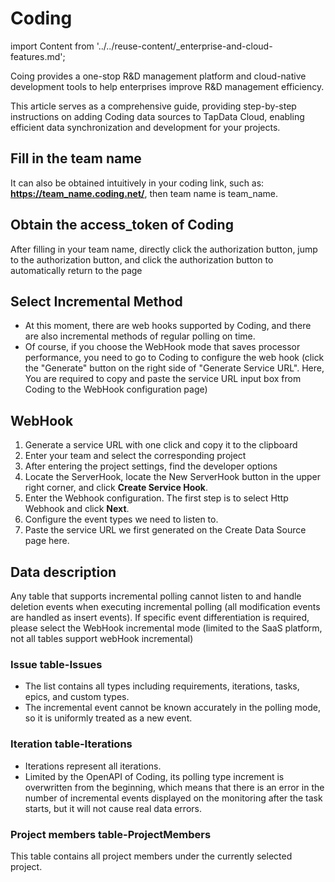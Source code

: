 # Coding

import Content from '../../reuse-content/_enterprise-and-cloud-features.md';

<Content />

Coing provides a one-stop R&D management platform and cloud-native development tools to help enterprises improve R&D management efficiency.

This article serves as a comprehensive guide, providing step-by-step instructions on adding Coding data sources to TapData Cloud, enabling efficient data synchronization and development for your projects.

## Fill in the team name

It can also be obtained intuitively in your coding link, such as: **https://team_name.coding.net/**, then team name is team_name.

## Obtain the access_token of Coding

After filling in your team name, directly click the authorization button, jump to the authorization button, and click the authorization button to automatically return to the page

## Select Incremental Method

- At this moment, there are web hooks supported by Coding, and there are also incremental methods of regular polling on time.
- Of course, if you choose the WebHook mode that saves processor performance, you need to go to Coding to configure the web hook (click the "Generate" button on the right side of "Generate Service URL". Here, You are required to copy and paste the service URL input box from Coding to the WebHook configuration page)

## WebHook

1. Generate a service URL with one click and copy it to the clipboard
2. Enter your team and select the corresponding project
3. After entering the project settings, find the developer options
4. Locate the ServerHook, locate the New ServerHook button in the upper right corner, and click **Create Service Hook**.
5. Enter the Webhook configuration. The first step is to select Http Webhook and click **Next**.
6. Configure the event types we need to listen to.
7. Paste the service URL we first generated on the Create Data Source page here.

## Data description

Any table that supports incremental polling cannot listen to and handle deletion events when executing incremental polling (all modification events are handled as insert events). If specific event differentiation is required, please select the WebHook incremental mode (limited to the SaaS platform, not all tables support webHook incremental)

### Issue table-Issues

- The list contains all types including requirements, iterations, tasks, epics, and custom types.
- The incremental event cannot be known accurately in the polling mode, so it is uniformly treated as a new event.

### Iteration table-Iterations

- Iterations represent all iterations.
- Limited by the OpenAPI of Coding, its polling type increment is overwritten from the beginning, which means that there is an error in the number of incremental events displayed on the monitoring after the task starts, but it will not cause real data errors.

### Project members table-ProjectMembers

This table contains all project members under the currently selected project.